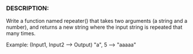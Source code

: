 ### DESCRIPTION:

Write a function named repeater() that takes two arguments (a string and a number), and returns a new string where the input string is repeated that many times.

Example: (Input1, Input2 --> Output)
"a", 5 --> "aaaaa"